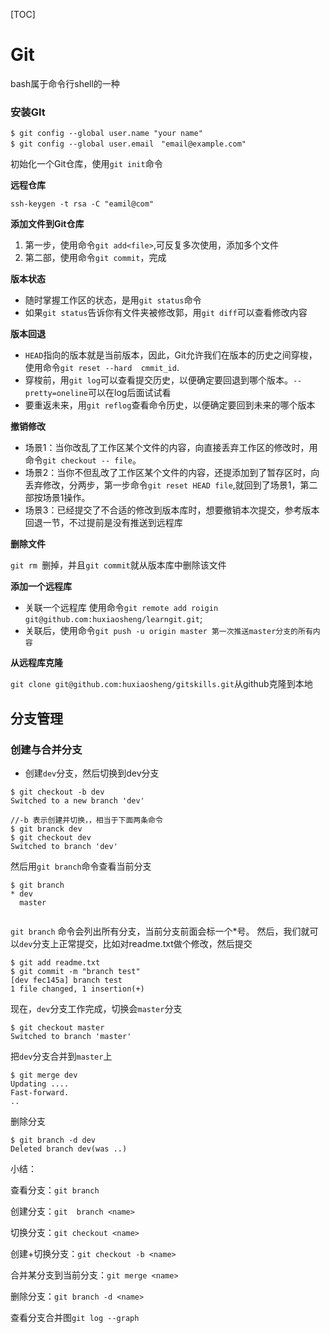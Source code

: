 [TOC]



# Git

bash属于命令行shell的一种



### 安装GIt

```
$ git config --global user.name "your name"
$ git config --global user.email　"email@example.com"
```



初始化一个Git仓库，使用`git init`命令



**远程仓库**

`ssh-keygen -t rsa -C "eamil@com"`



**添加文件到Git仓库**

1. 第一步，使用命令`git add<file>`,可反复多次使用，添加多个文件
2. 第二部，使用命令`git commit`，完成



**版本状态**

- 随时掌握工作区的状态，是用`git status`命令
- 如果`git status`告诉你有文件夹被修改郭，用`git diff`可以查看修改内容





**版本回退**

- `HEAD`指向的版本就是当前版本，因此，Git允许我们在版本的历史之间穿梭，使用命令`git reset --hard  cmmit_id`.
- 穿梭前，用`git log`可以查看提交历史，以便确定要回退到哪个版本。`--pretty=oneline`可以在log后面试试看
- 要重返未来，用`git reflog`查看命令历史，以便确定要回到未来的哪个版本



**撤销修改**

- 场景1：当你改乱了工作区某个文件的内容，向直接丢弃工作区的修改时，用命令`git checkout -- file`。
- 场景2：当你不但乱改了工作区某个文件的内容，还提添加到了暂存区时，向丢弃修改，分两步，第一步命令`git reset HEAD file`,就回到了场景1，第二部按场景1操作。
- 场景3：已经提交了不合适的修改到版本库时，想要撤销本次提交，参考版本回退一节，不过提前是没有推送到远程库



**删除文件**

`git rm `删掉，并且`git commit`就从版本库中删除该文件



**添加一个远程库**

- 关联一个远程库 使用命令`git remote add roigin git@github.com:huxiaosheng/learngit.git`;
- 关联后，使用命令`git push -u origin master 第一次推送master分支的所有内容`



**从远程库克隆** 

`git clone git@github.com:huxiaosheng/gitskills.git`从github克隆到本地





## 分支管理

### 创建与合并分支

- 创建`dev`分支，然后切换到dev分支

```
$ git checkout -b dev
Switched to a new branch 'dev'

//-b 表示创建并切换，，相当于下面两条命令
$ git branck dev
$ git checkout dev
Switched to branch 'dev'
```



然后用`git branch`命令查看当前分支

```
$ git branch
* dev
  master
  
```

`git branch` 命令会列出所有分支，当前分支前面会标一个*号。
  然后，我们就可以`dev`分支上正常提交，比如对readme.txt做个修改，然后提交

```
$ git add readme.txt
$ git commit -m "branch test"
[dev fec145a] branch test
1 file changed, 1 insertion(+)
```



现在，`dev`分支工作完成，切换会`master`分支

```
$ git checkout master
Switched to branch 'master'
```



把`dev`分支合并到`master`上

```
$ git merge dev
Updating ....
Fast-forward.
..

```



删除分支

```
$ git branch -d dev
Deleted branch dev(was ..)
```



小结：

查看分支：`git branch`

创建分支：`git  branch <name>`

切换分支：`git checkout <name>`

创建+切换分支：`git checkout -b <name>`

合并某分支到当前分支：`git merge <name>`

删除分支：`git branch -d <name>`



查看分支合并图`git log --graph`

